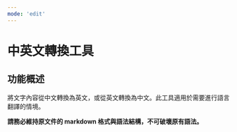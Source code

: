 ```yaml
---
mode: 'edit'
---
```


# 中英文轉換工具

## 功能概述

將文字內容從中文轉換為英文，或從英文轉換為中文。此工具適用於需要進行語言翻譯的情境。

**請務必維持原文件的 markdown 格式與語法結構，不可破壞原有語法。**
